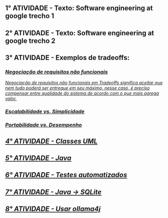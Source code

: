 
## 1° ATIVIDADE -  Texto: Software engineering at google trecho 1


## 2° ATIVIDADE -  Texto: Software engineering at google trecho 2


## 3° ATIVIDADE -  Exemplos de tradeoffs:

### <u><i>Negociação de requisitos não funcionais
Negociação de requisitos não funcionais em Tradeoffs significa aceitar que nem tudo poderá ser entregue em seu máximo, nesse caso, é preciso compensar entre qualidade do sistema de acordo com o que mais agrega valor.

### <u><i>Escalabilidade vs. Simplicidade


### <u><i>Portabilidade vs. Desempenho

## 4° ATIVIDADE - Classes UML

## 5° ATIVIDADE - Java

## 6° ATIVIDADE - Testes automatizados

## 7° ATIVIDADE - Java -> SQLite

## 8° ATIVIDADE - Usar ollama4j

